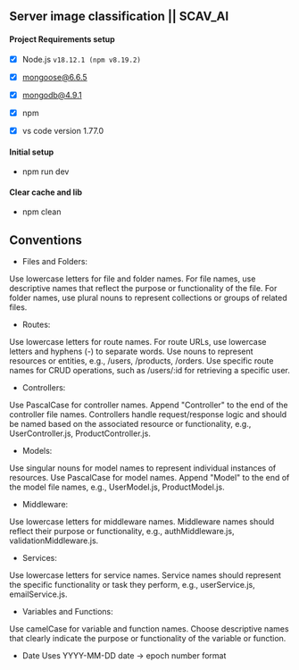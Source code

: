 
## Server image classification || SCAV_AI

#### Project Requirements setup

- [x] Node.js `v18.12.1 (npm v8.19.2)`
- [x] mongoose@6.6.5 
- [x] mongodb@4.9.1


- [x] npm 
- [x] vs code version 1.77.0

#### Initial setup

- npm run dev

#### Clear cache and lib 

- npm clean

## Conventions

- Files and Folders:

Use lowercase letters  for file and folder names.
For file names, use descriptive names that reflect the purpose or functionality of the file.
For folder names, use plural nouns to represent collections or groups of related files.

- Routes:

Use lowercase letters  for route names.
For route URLs, use lowercase letters and hyphens (-) to separate words.
Use nouns to represent resources or entities, e.g., /users, /products, /orders.
Use specific route names for CRUD operations, such as /users/:id for retrieving a specific user.

- Controllers:

Use PascalCase for controller names.
Append "Controller" to the end of the controller file names.
Controllers handle request/response logic and should be named based on the associated resource or functionality, e.g., UserController.js, ProductController.js.

- Models:

Use singular nouns for model names to represent individual instances of resources.
Use PascalCase for model names.
Append "Model" to the end of the model file names, e.g., UserModel.js, ProductModel.js.

- Middleware:

Use lowercase letters  for middleware names.
Middleware names should reflect their purpose or functionality, e.g., authMiddleware.js, validationMiddleware.js.

- Services:

Use lowercase letters  for service names.
Service names should represent the specific functionality or task they perform, e.g., userService.js, emailService.js.

- Variables and Functions:

Use camelCase for variable and function names.
Choose descriptive names that clearly indicate the purpose or functionality of the variable or function.

- Date 
 Uses YYYY-MM-DD date -> epoch number format 